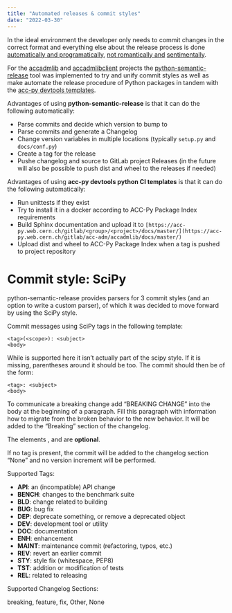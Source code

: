 ```yaml
---
title: "Automated releases & commit styles"
date: "2022-03-30"
---
```


In the ideal environment the developer only needs to commit changes in the correct format and everything else about the release process is done [automatically and programatically](https://semver.org/), [not romantically and](http://sentimentalversioning.org/) [sentimentally](http://sentimentalversioning.org/).

For the [accadmlib](https://gitlab.cern.ch/acc-adm/accadmlib) and [accadmlibclient](https://gitlab.cern.ch/acc-adm/accadmlibclient) projects the [python-semantic-release](https://python-semantic-release.readthedocs.io/en/latest/) tool was implemented to try and unify commit styles as well as make automate the release procedure of Python packages in tandem with the [acc-py devtools templates](https://gitlab.cern.ch/acc-co/devops/python/acc-py-devtools).

Advantages of using **python-semantic-release** is that it can do the following automatically:

*   Parse commits and decide which version to bump to
*   Parse commits and generate a Changelog
*   Change version variables in multiple locations (typically `setup.py` and `docs/conf.py`)
*   Create a tag for the release
*   Pushe changelog and source to GitLab project Releases (in the future will also be possible to push dist and wheel to the releases if needed)

  

Advantages of using **acc-py devtools python CI templates** is that it can do the following automatically:

*   Run unittests if they exist
*   Try to install it in a docker according to ACC-Py Package Index requirements
*   Build Sphinx documentation and upload it to `[https://acc-py.web.cern.ch/gitlab/<group>/<project>/docs/master/](https://acc-py.web.cern.ch/gitlab/acc-adm/accadmlib/docs/master/)`
*   Upload dist and wheel to ACC-Py Package Index when a tag is pushed to project repository

  

Commit style: SciPy
===================

python-semantic-release provides parsers for 3 commit styles (and an option to write a custom parser), of which it was decided to move forward by using the SciPy style.

Commit messages using SciPy tags in the following template:

```
<tag>(<scope>): <subject>
<body>
```

While <scope> is supported here it isn’t actually part of the scipy style. If it is missing, parentheses around it should be too. The commit should then be of the form:

```
<tag>: <subject>
<body>
```

To communicate a breaking change add “BREAKING CHANGE” into the body at the beginning of a paragraph. Fill this paragraph with information how to migrate from the broken behavior to the new behavior. It will be added to the “Breaking” section of the changelog.

The elements <tag>, <scope> and <body> are **optional**.

If no tag is present, the commit will be added to the changelog section “None” and no version increment will be performed.

  

Supported Tags:

*   **API**: an (incompatible) API change
*   **BENCH**: changes to the benchmark suite
*   **BLD**: change related to building
*   **BUG**: bug fix
*   **DEP**: deprecate something, or remove a deprecated object
*   **DEV**: development tool or utility
*   **DOC**: documentation
*   **ENH**: enhancement
*   **MAINT**: maintenance commit (refactoring, typos, etc.)
*   **REV**: revert an earlier commit
*   **STY**: style fix (whitespace, PEP8)
*   **TST**: addition or modification of tests
*   **REL**: related to releasing

Supported Changelog Sections:

breaking, feature, fix, Other, None